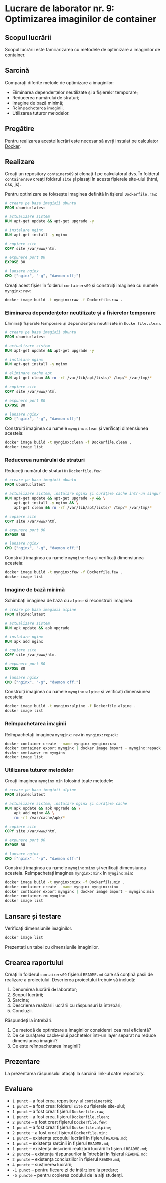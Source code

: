 # Lucrare de laborator nr. 9: Optimizarea imaginilor de container

## Scopul lucrării

Scopul lucrării este familiarizarea cu metodele de optimizare a imaginilor de container.

## Sarcină

Comparați diferite metode de optimizare a imaginilor:

- Eliminarea dependențelor neutilizate și a fișierelor temporare;
- Reducerea numărului de straturi;
- Imagine de bază minimă;
- Reîmpachetarea imaginii;
- Utilizarea tuturor metodelor.

## Pregătire

Pentru realizarea acestei lucrări este necesar să aveți instalat pe calculator [Docker](https://www.docker.com/).

## Realizare

Creați un repository `containers09` și clonați-l pe calculatorul dvs. În folderul `containers09` creați folderul `site` și plasați în acesta fișierele site-ului (html, css, js).

Pentru optimizare se folosește imaginea definită în fișierul `Dockerfile.raw`:

```Dockerfile
# creare pe baza imaginii ubuntu
FROM ubuntu:latest

# actualizare sistem
RUN apt-get update && apt-get upgrade -y

# instalare nginx
RUN apt-get install -y nginx

# copiere site
COPY site /var/www/html

# expunere port 80
EXPOSE 80

# lansare nginx
CMD ["nginx", "-g", "daemon off;"]
```

Creați acest fișier în folderul `containers09` și construiți imaginea cu numele `mynginx:raw`:

```bash
docker image build -t mynginx:raw -f Dockerfile.raw .
```

### Eliminarea dependențelor neutilizate și a fișierelor temporare

Eliminați fișierele temporare și dependențele neutilizate în `Dockerfile.clean`:

```Dockerfile
# creare pe baza imaginii ubuntu
FROM ubuntu:latest

# actualizare sistem
RUN apt-get update && apt-get upgrade -y

# instalare nginx
RUN apt-get install -y nginx

# eliminare cache apt
RUN apt-get clean && rm -rf /var/lib/apt/lists/* /tmp/* /var/tmp/*

# copiere site
COPY site /var/www/html

# expunere port 80
EXPOSE 80

# lansare nginx
CMD ["nginx", "-g", "daemon off;"]
```

Construiți imaginea cu numele `mynginx:clean` și verificați dimensiunea acesteia:

```bash
docker image build -t mynginx:clean -f Dockerfile.clean .
docker image list
```

### Reducerea numărului de straturi

Reduceți numărul de straturi în `Dockerfile.few`:

```Dockerfile
# creare pe baza imaginii ubuntu
FROM ubuntu:latest

# actualizare sistem, instalare nginx și curățare cache într-un singur layer
RUN apt-get update && apt-get upgrade -y && \
    apt-get install -y nginx && \
    apt-get clean && rm -rf /var/lib/apt/lists/* /tmp/* /var/tmp/*

# copiere site
COPY site /var/www/html

# expunere port 80
EXPOSE 80

# lansare nginx
CMD ["nginx", "-g", "daemon off;"]
```

Construiți imaginea cu numele `mynginx:few` și verificați dimensiunea acesteia:

```bash
docker image build -t mynginx:few -f Dockerfile.few .
docker image list
```

### Imagine de bază minimă

Schimbați imaginea de bază cu `alpine` și reconstruiți imaginea:

```Dockerfile
# creare pe baza imaginii alpine
FROM alpine:latest

# actualizare sistem
RUN apk update && apk upgrade

# instalare nginx
RUN apk add nginx

# copiere site
COPY site /var/www/html

# expunere port 80
EXPOSE 80

# lansare nginx
CMD ["nginx", "-g", "daemon off;"]
```

Construiți imaginea cu numele `mynginx:alpine` și verificați dimensiunea acesteia:

```bash
docker image build -t mynginx:alpine -f Dockerfile.alpine .
docker image list
```

### Reîmpachetarea imaginii

Reîmpachetați imaginea `mynginx:raw` în `mynginx:repack`:

```bash
docker container create --name mynginx mynginx:raw
docker container export mynginx | docker image import - mynginx:repack
docker container rm mynginx
docker image list
```

### Utilizarea tuturor metodelor

Creați imaginea `mynginx:min` folosind toate metodele:

```Dockerfile
# creare pe baza imaginii alpine
FROM alpine:latest

# actualizare sistem, instalare nginx și curățare cache
RUN apk update && apk upgrade && \
    apk add nginx && \
    rm -rf /var/cache/apk/*

# copiere site
COPY site /var/www/html

# expunere port 80
EXPOSE 80

# lansare nginx
CMD ["nginx", "-g", "daemon off;"]
```

Construiți imaginea cu numele `mynginx:minx` și verificați dimensiunea acesteia. Reîmpachetați imaginea `mynginx:minx` în `mynginx:min`:

```bash
docker image build -t mynginx:minx -f Dockerfile.min .
docker container create --name mynginx mynginx:minx
docker container export mynginx | docker image import - mynginx:min
docker container.rm mynginx
docker image list
```

## Lansare și testare

Verificați dimensiunile imaginilor.

```bash
docker image list
```

Prezentați un tabel cu dimensiunile imaginilor.

## Crearea raportului

Creați în folderul `containers09` fișierul `README.md` care să conțină pașii de realizare a proiectului. Descrierea proiectului trebuie să includă:

1. Denumirea lucrării de laborator;
2. Scopul lucrării;
3. Sarcina;
4. Descrierea realizării lucrării cu răspunsuri la întrebări;
5. Concluzii.

Răspundeți la întrebări:

1. Ce metodă de optimizare a imaginilor considerați cea mai eficientă?
2. De ce curățarea cache-ului pachetelor într-un layer separat nu reduce dimensiunea imaginii?
3. Ce este reîmpachetarea imaginii?

## Prezentare

La prezentarea răspunsului atașați la sarcină link-ul către repository.

## Evaluare

- `1 punct` – a fost creat repository-ul `containers09`;
- `1 punct` – a fost creat folderul `site` cu fișierele site-ului;
- `1 punct` – a fost creat fișierul `Dockerfile.raw`;
- `1 punct` – a fost creat fișierul `Dockerfile.clean`;
- `2 puncte` – a fost creat fișierul `Dockerfile.few`;
- `1 punct` – a fost creat fișierul `Dockerfile.alpine`;
- `2 puncte` – a fost creat fișierul `Dockerfile.min`;
- `1 punct` – existența scopului lucrării în fișierul `README.md`;
- `1 punct` – existența sarcinii în fișierul `README.md`;
- `1 punct` – existența descrierii realizării lucrării în fișierul `README.md`;
- `2 puncte` – existența răspunsurilor la întrebări în fișierul `README.md`;
- `2 puncte` – existența concluziilor în fișierul `README.md`;
- `4 puncte` – susținerea lucrării;
- `-1 punct` – pentru fiecare zi de întârziere la predare;
- `-5 puncte` – pentru copierea codului de la alți studenți.
